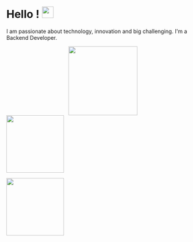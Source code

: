 # Hello ! <img src="https://raw.githubusercontent.com/MartinHeinz/MartinHeinz/master/wave.gif" width="30px">


<p> I am passionate about technology, innovation and big challenging. I'm a Backend Developer. </p>

<center> <img height="180em" src="https://github-readme-stats.vercel.app/api?username=luisotvio11&show_icons=true&theme=tokyonight"/> </center> 
<img height="150em" src="https://github-readme-stats-eight-theta.vercel.app/api/top-langs/?username=luisotvio11&layout=compact&langs_count=8&theme=tokyonight&include_all_commits=true&count_private=true"/>

 <right> <img height= "150" src="https://raw.githubusercontent.com/abhisheknaiidu/abhisheknaiidu/master/code.gif" /> </right>




